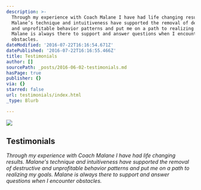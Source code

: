 ```yaml
---
description: >-
  Through my experience with Coach Malane I have had life changing results.
  Malane’s technique and intuitiveness have supported the removal of destructive
  and unprofitable behavior patterns and put me on a path to realizing my goals.
  Malane is always there to support and answer questions when I encounter
  obstacles.
dateModified: '2016-07-22T16:16:54.671Z'
datePublished: '2016-07-22T16:16:55.466Z'
title: Testimonials
author: []
sourcePath: _posts/2016-06-02-testimonials.md
hasPage: true
publisher: {}
via: {}
starred: false
url: testimonials/index.html
_type: Blurb

---
```

<article style=""><img src="https://the-grid-user-content.s3-us-west-2.amazonaws.com/88c17267-9bdc-4b1a-ab7b-1417e9f1d561.jpg" /><h1>Testimonials</h1></article>

_Through my experience with Coach Malane I have had life changing results. Malane's technique and intuitiveness have supported the removal of destructive and unprofitable behavior patterns and put me on a path to realizing my goals. Malane is always there to support and answer questions when I encounter obstacles._